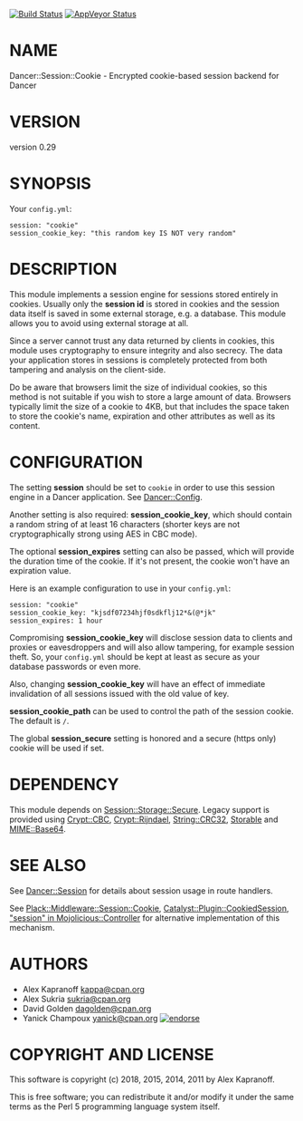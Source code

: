 [![Build Status](https://travis-ci.org/perldancer/Dancer-Session-Cookie.svg?branch=master)](https://travis-ci.org/perldancer/Dancer-Session-Cookie)
[![AppVeyor Status](https://ci.appveyor.com/api/projects/status/github/perldancer/Dancer-Session-Cookie?branch=master&svg=true)](https://ci.appveyor.com/project/perldancer/Dancer-Session-Cookie)

# NAME

Dancer::Session::Cookie - Encrypted cookie-based session backend for Dancer

# VERSION

version 0.29

# SYNOPSIS

Your `config.yml`:

```
session: "cookie"
session_cookie_key: "this random key IS NOT very random"
```

# DESCRIPTION

This module implements a session engine for sessions stored entirely
in cookies. Usually only the **session id** is stored in cookies and
the session data itself is saved in some external storage, e.g.
a database. This module allows you to avoid using external storage at
all.

Since a server cannot trust any data returned by clients in cookies, this
module uses cryptography to ensure integrity and also secrecy. The
data your application stores in sessions is completely protected from
both tampering and analysis on the client-side.

Do be aware that browsers limit the size of individual cookies, so this method
is not suitable if you wish to store a large amount of data.  Browsers typically
limit the size of a cookie to 4KB, but that includes the space taken to store
the cookie's name, expiration and other attributes as well as its content.

# CONFIGURATION

The setting **session** should be set to `cookie` in order to use this session
engine in a Dancer application. See [Dancer::Config](https://metacpan.org/pod/Dancer::Config).

Another setting is also required: **session\_cookie\_key**, which should
contain a random string of at least 16 characters (shorter keys are
not cryptographically strong using AES in CBC mode).

The optional **session\_expires** setting can also be passed,
which will provide the duration time of the cookie. If it's not present, the
cookie won't have an expiration value.

Here is an example configuration to use in your `config.yml`:

```
session: "cookie"
session_cookie_key: "kjsdf07234hjf0sdkflj12*&(@*jk"
session_expires: 1 hour
```

Compromising **session\_cookie\_key** will disclose session data to
clients and proxies or eavesdroppers and will also allow tampering,
for example session theft. So, your `config.yml` should be kept at
least as secure as your database passwords or even more.

Also, changing **session\_cookie\_key** will have an effect of immediate
invalidation of all sessions issued with the old value of key.

**session\_cookie\_path** can be used to control the path of the session
cookie.  The default is `/`.

The global **session\_secure** setting is honored and a secure (https
only) cookie will be used if set.

# DEPENDENCY

This module depends on [Session::Storage::Secure](https://metacpan.org/pod/Session::Storage::Secure).  Legacy support is provided
using [Crypt::CBC](https://metacpan.org/pod/Crypt::CBC), [Crypt::Rijndael](https://metacpan.org/pod/Crypt::Rijndael), [String::CRC32](https://metacpan.org/pod/String::CRC32), [Storable](https://metacpan.org/pod/Storable) and
[MIME::Base64](https://metacpan.org/pod/MIME::Base64).

# SEE ALSO

See [Dancer::Session](https://metacpan.org/pod/Dancer::Session) for details about session usage in route handlers.

See [Plack::Middleware::Session::Cookie](https://metacpan.org/pod/Plack::Middleware::Session::Cookie),
[Catalyst::Plugin::CookiedSession](https://metacpan.org/pod/Catalyst::Plugin::CookiedSession), ["session" in Mojolicious::Controller](https://metacpan.org/pod/Mojolicious::Controller#session) for alternative implementation of this mechanism.

# AUTHORS

- Alex Kapranoff <kappa@cpan.org>
- Alex Sukria <sukria@cpan.org>
- David Golden <dagolden@cpan.org>
- Yanick Champoux <yanick@cpan.org> [![endorse](http://api.coderwall.com/yanick/endorsecount.png)](http://coderwall.com/yanick)

# COPYRIGHT AND LICENSE

This software is copyright (c) 2018, 2015, 2014, 2011 by Alex Kapranoff.

This is free software; you can redistribute it and/or modify it under
the same terms as the Perl 5 programming language system itself.
